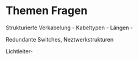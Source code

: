Themen Fragen
=============

Strukturierte Verkabelung
	- Kabeltypen
	- Längen
	- 


Redundante Switches, Neztwerkstrukturen


Lichtleiter-